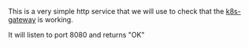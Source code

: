 This is a very simple http service that we will use to check that the [k8s-gateway](../k8s-gateway) is working.

It will listen to port 8080 and returns "OK"